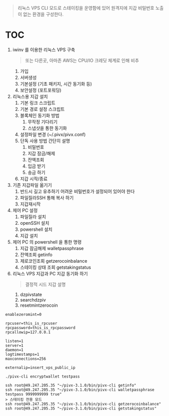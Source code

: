 
> 리눅스 VPS CLI 모드로 스테이킹을 운영함에 있어 원격지에 지갑 비밀번호 노출이 없는 환경을 구성한다.

# TOC
  1. iwinv 를 이용한 리눅스 VPS 구축
      > 또는 다른곳, 아마존 AWS는 CPU/IO 크레딧 체계로 인해 비추
     1. 가입
     1. 서버생성
     1. 기본설정 (기초 패키지, 시간 동기화 등)
     1. 보안설정 (포트포워딩)
  1. 리눅스용 지갑 설치
     1. 기본 링크 스크립트
     1. 기본 경로 설정 스크립트
     1. 블록체인 동기화 방법
        1. 무작정 기다리기
        1. 스냅샷을 통한 동기화
     1. 설정파일 변경 (~/.pivx/pivx.conf)
     1. 단독 사용 방법 간단히 설명
        1. 비밀번호
        1. 지갑 잠금/해제
        1. 잔액조회
        1. 입금 받기
        1. 송금 하기
     1. 지갑 시작/종료
  1. 기존 지갑파일 옮기기
     1. 반드시 길고 유추하기 어려운 비밀번호가 설정되어 있어야 한다
     1. 파일질라SSH 통해 복사 하기
     1. 지갑재시작
  1. 제어 PC 설정
     1. 파일질라 설치
     1. openSSH 설치
     1. powershell 설치
     1. 지갑 설치
  1. 제어 PC 의 powershell 을 통한 명령
     1. 지갑 잠금해제 walletpassphrase
     1. 잔액조회 getinfo
     1. 제로코인조회 getzerocoinbalance
     1. 스테이킹 상태 조회 getstakingstatus
  1. 리눅스 VPS 지갑과 PC 지갑 동기화 하기
     > 결정적 시드 지갑 설명
     1. dzpivstate
     1. searchdzpiv
     1. resetmintzerocoin



```
enablezeromint=0

rpcuser=this_is_rpcuser
rpcpassword=this_is_rpcpassword
rpcallowip=127.0.0.1

listen=1
server=1
daemon=1
logtimestamps=1
maxconnections=256

externalip=insert_vps_public_ip
```

```
./pivx-cli encryptwallet testpass

ssh root@49.247.205.35 "~/pivx-3.1.0/bin/pivx-cli getinfo"
ssh root@49.247.205.35 "~/pivx-3.1.0/bin/pivx-cli walletpassphrase testpass 9999999999 true"
> 스테이킹 전용 모드
ssh root@49.247.205.35 "~/pivx-3.1.0/bin/pivx-cli getzerocoinbalance"
ssh root@49.247.205.35 "~/pivx-3.1.0/bin/pivx-cli getstakingstatus"
```
